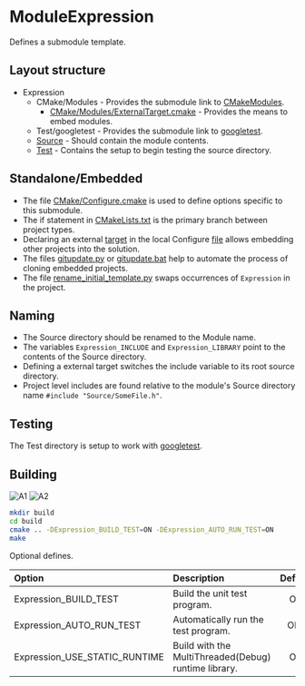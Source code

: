 # ModuleExpression

Defines a submodule template.

## Layout structure

+ Expression
  + CMake/Modules - Provides the submodule link to [CMakeModules](https://github.com/chcly/CMakeModules).
    + [CMake/Modules/ExternalTarget.cmake](https://github.com/chcly/CMakeModules/blob/master/ExternalTarget.cmake#L69) - Provides the means to embed modules.
  + Test/googletest - Provides the submodule link to [googletest](https://github.com/chcly/googletest).
  + [Source](Source) - Should contain the module contents.
  + [Test](Test) - Contains the setup to begin testing the source directory.

## Standalone/Embedded

+ The file [CMake/Configure.cmake](CMake/Configure.cmake) is used to define options specific to this submodule.
+ The if statement in [CMakeLists.txt](https://github.com/chcly/ModuleExpression/blob/master/CMakeLists.txt#L29) is the primary branch between project types.
+ Declaring an external [target](https://github.com/chcly/CMakeModules/blob/master/ExternalTarget.cmake#L69) in the local Configure [file](CMake/Configure.cmake) allows embedding other projects into the solution.
+ The files [gitupdate.py](gitupdate.py) or [gitupdate.bat](gitupdate.bat) help to automate the process of cloning embedded projects.
+ The file [rename_initial_template.py](CMake/rename_initial_template.py) swaps occurrences of `Expression` in the project.

## Naming

+ The Source directory should be renamed to the Module name.
+ The variables `Expression_INCLUDE` and `Expression_LIBRARY` point to the  contents of the Source directory.
+ Defining a external target switches the include variable to its root source directory.
+ Project level includes are found relative to the module's Source directory name `#include "Source/SomeFile.h"`.

## Testing

The Test directory is setup to work with [googletest](https://github.com/google/googletest).

## Building

![A1](https://github.com/chcly/Module.Expression/actions/workflows/build-linux.yml/badge.svg)
![A2](https://github.com/chcly/Module.Expression/actions/workflows/build-windows.yml/badge.svg)

```sh
mkdir build
cd build
cmake .. -DExpression_BUILD_TEST=ON -DExpression_AUTO_RUN_TEST=ON
make
```

Optional defines.

| Option                      | Description                                          | Default |
|:----------------------------|:-----------------------------------------------------|:-------:|
| Expression_BUILD_TEST         | Build the unit test program.                         |   ON    |
| Expression_AUTO_RUN_TEST      | Automatically run the test program.                  |   OFF   |
| Expression_USE_STATIC_RUNTIME | Build with the MultiThreaded(Debug) runtime library. |   ON    |
